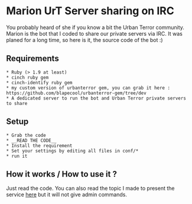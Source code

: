 Marion UrT Server sharing on IRC
================================

You probably heard of she if you know a bit the Urban Terror community. Marion is the bot that I coded to share our private servers via IRC. It was planed for a long time, so here is it, the source code of the bot :)


## Requirements
	* Ruby (> 1.9 at least)
	* cinch ruby gem
	* cinch-identify ruby gem
	* my custom version of urbanterror gem, you can grab it here : https://github.com/blapecool/urbanterror-gem/tree/dev
	* A dedicated server to run the bot and Urban Terror private servers to share


## Setup 
	* Grab the code
	* __READ THE CODE__
	* Install the requirement
	* Set your settings by editing all files in conf/*
	* run it

## How it works / How to use it ?
Just read the code.
You can also read the topic I made to present the service [here](http://www.urbanterror.info/forums/topic/30605-urban-terror-42-private-server-sharing/) but it will not give admin commands.
